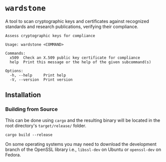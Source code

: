 # `wardstone`

A tool to scan cryptographic keys and certificates against recognized standards and research publications, verifying their compliance.

```
Assess cryptographic keys for compliance

Usage: wardstone <COMMAND>

Commands:
  x509  Check an X.509 public key certificate for compliance
  help  Print this message or the help of the given subcommand(s)

Options:
  -h, --help     Print help
  -V, --version  Print version
```

## Installation

### Building from Source

This can be done using `cargo` and the resulting binary will be located in the root directory's `target/release/` folder.

```shell
cargo build --release 
```

On some operating systems you may need to download the development branch of the OpenSSL library i.e., `libssl-dev` on Ubuntu or `openssl-dev` on Fedora.
